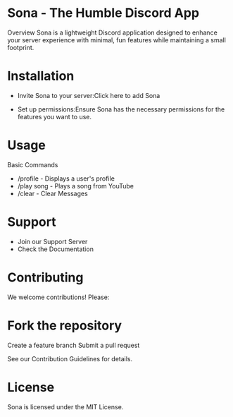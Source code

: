 # Sona - The Humble Discord App

Overview
Sona is a lightweight Discord application designed to enhance your server experience with minimal, fun features while maintaining a small footprint.

# Installation

-  Invite Sona to your server:Click here to add Sona

- Set up permissions:Ensure Sona has the necessary permissions for the features you want to use.


# Usage
Basic Commands

- /profile - Displays a user's profile
- /play song - Plays a song from YouTube
- /clear - Clear Messages

# Support

- Join our Support Server
- Check the Documentation

# Contributing
We welcome contributions! Please:

# Fork the repository

Create a feature branch
Submit a pull request

See our Contribution Guidelines for details.

# License
Sona is licensed under the MIT License.